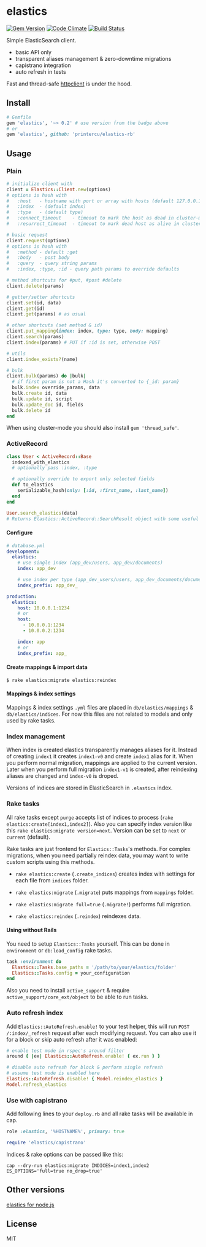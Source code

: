# elastics
[![Gem Version](https://badge.fury.io/rb/elastics.svg)](http://badge.fury.io/rb/elastics)
[![Code Climate](https://codeclimate.com/github/printercu/elastics-rb/badges/gpa.svg)](https://codeclimate.com/github/printercu/elastics-rb)
[![Build Status](https://travis-ci.org/printercu/elastics-rb.svg)](https://travis-ci.org/printercu/elastics-rb)

Simple ElasticSearch client.
- basic API only
- transparent aliases management & zero-downtime migrations
- capistrano integration
- auto refresh in tests

Fast and thread-safe [httpclient](https://github.com/nahi/httpclient) is under the hood.

## Install

```ruby
# Gemfile
gem 'elastics', '~> 0.2' # use version from the badge above
# or
gem 'elastics', github: 'printercu/elastics-rb'
```

## Usage

### Plain

```ruby
# initialize client with
client = Elastics::Client.new(options)
# options is hash with
#   :host   - hostname with port or array with hosts (default 127.0.0.1:9200)
#   :index  - (default index)
#   :type   - (default type)
#   :connect_timeout    - timeout to mark the host as dead in cluster-mode (default 10)
#   :resurrect_timeout  - timeout to mark dead host as alive in cluster-mode (default 10)

# basic request
client.request(options)
# options is hash with
#   :method - default :get
#   :body   - post body
#   :query  - query string params
#   :index, :type, :id - query path params to override defaults

# method shortcuts for #put, #post #delete
client.delete(params)

# getter/setter shortcuts
client.set(id, data)
client.get(id)
client.get(params) # as usual

# other shortcuts (set method & id)
client.put_mapping(index: index, type: type, body: mapping)
client.search(params)
client.index(params) # PUT if :id is set, otherwise POST

# utils
client.index_exists?(name)

# bulk
client.bulk(params) do |bulk|
  # if first param is not a Hash it's converted to {_id: param}
  bulk.index override_params, data
  bulk.create id, data
  bulk.update id, script
  bulk.update_doc id, fields
  bulk.delete id
end
```

When using cluster-mode you should also install `gem 'thread_safe'`.

### ActiveRecord

```ruby
class User < ActiveRecord::Base
  indexed_with_elastics
  # optionally pass :index, :type

  # optionally override to export only selected fields
  def to_elastics
    serializable_hash(only: [:id, :first_name, :last_name])
  end
end

User.search_elastics(data)
# Returns Elastics::ActiveRecord::SearchResult object with some useful methods
```

#### Configure
```yml
# database.yml
development:
  elastics:
    # use single index (app_dev/users, app_dev/documents)
    index: app_dev

    # use index per type (app_dev_users/users, app_dev_documents/documents)
    index_prefix: app_dev_

production:
  elastics:
    host: 10.0.0.1:1234
    # or
    host:
      - 10.0.0.1:1234
      - 10.0.0.2:1234

    index: app
    # or
    index_prefix: app_
```

#### Create mappings & import data
```
$ rake elastics:migrate elastics:reindex
```

#### Mappings & index settings
Mappings & index settings `.yml` files are placed in
`db/elastics/mappings` & `db/elastics/indices`.
For now this files are not related to models and only used by rake tasks.

### Index management
When index is created elastics transparently manages aliases for it.
Instead of creating `index1` it creates `index1-v0` and create `index1` alias for it.
When you perform normal migration, mappings are applied to the current version.
Later when you perform full migration `index1-v1` is created, after reindexing
aliases are changed and `index-v0` is droped.

Versions of indices are stored in ElasticSearch in `.elastics` index.

### Rake tasks
All rake tasks except `purge` accepts list of indices to process
(`rake elastics:create[index1,index2]`).
Also you can specify index version like this `rake elastics:migrate version=next`.
Version can be set to `next` or `current` (default).

Rake tasks are just frontend for `Elastics::Tasks`'s methods.
For complex migrations, when you need partially reindex data,
you may want to write custom scripts using this methods.

- `rake elastics:create` (`.create_indices`)
creates index with settings for each file from `indices` folder.

- `rake elastics:migrate` (`.migrate`)
puts mappings from `mappings` folder.

- `rake elastics:migrate full=true` (`.migrate!`)
performs full migration.

- `rake elastics:reindex` (`.reindex`)
reindexes data.

#### Using without Rails
You need to setup `Elastics::Tasks` yourself. This can be done in `environment` or
`db:load_config` rake tasks.

```ruby
task :environment do
  Elastics::Tasks.base_paths = '/path/to/your/elastics/folder'
  Elastics::Tasks.config = your_configuration
end
```

Also you need to install `active_support` & require
`active_support/core_ext/object` to be able to run tasks.

### Auto refresh index
Add `Elastics::AutoRefresh.enable!` to your test helper,
this will run `POST /:index/_refresh` request after each modifying request.
You can also use it for a block or skip auto refresh after it was enabled:

```ruby
# enable test mode in rspec's around filter
around { |ex| Elastics::AutoRefresh.enable! { ex.run } }

# disable auto refresh for block & perform single refresh
# assume test mode is enabled here
Elastics::AutoRefresh.disable! { Model.reindex_elastics }
Model.refresh_elastics
```

### Use with capistrano
Add following lines to your `deploy.rb` and all rake tasks will be available in cap.

```ruby
role :elastics, '%HOSTNAME%', primary: true

require 'elastics/capistrano'
```

Indices & rake options can be passed like this:
```
cap --dry-run elastics:migrate INDICES=index1,index2 ES_OPTIONS='full=true no_drop=true'
```

## Other versions
[elastics for node.js](https://github.com/printercu/elastics)

## License
MIT
